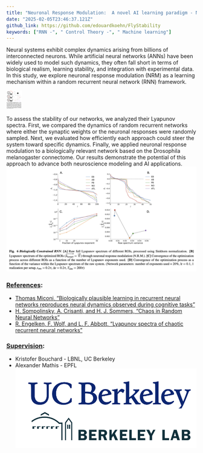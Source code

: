 ```yaml
---
title: "Neuronal Response Modulation:  A novel AI learning paradigm - Neural Systems and Machine Learning lab - UC Berkeley"
date: "2025-02-05T23:46:37.121Z"  
github_link: https://github.com/edouardkoehn/FlyStability
keywords: ["RNN -", " Control Theory -", " Machine learning"]
---
```


Neural systems exhibit complex dynamics arising from billions of interconnected neurons. While artificial neural networks (ANNs) have been widely used to model such dynamics, they often fall short in terms of biological realism, learning stability, and integration with experimental data. In this study, we explore neuronal response modulation (NRM) as a learning mechanism within a random recurrent neural network (RNN) framework. 

<img src="RNN_learning.png" alt="Fly Connectome stability" height="50"/>

To assess the stability of our networks, we analyzed their Lyapunov spectra. First, we compared the dynamics of random recurrent networks where either the synaptic weights or the neuronal responses were randomly sampled. Next, we evaluated how efficiently each approach could steer the system toward specific dynamics. Finally, we applied neuronal response modulation to a biologically relevant network based on the Drosophila melanogaster connectome. Our results demonstrate the potential of this approach to advance both neuroscience modeling and AI applications.
![Fly Connectome stability](FlyBrain_Optim.png)  

### <ins>References</ins>:
- [Thomas Miconi, “Biologically plausible learning in recurrent neural networks reproduces neural dynamics observed during cognitive tasks”](https://elifesciences.org/articles/20899)  
- [H. Sompolinsky, A. Crisanti, and H. J. Sommers, “Chaos in Random Neural Networks”]( https://link.aps.org/doi/10.1103/PhysRevLett.61.259)  
- [R. Engelken, F. Wolf, and L. F. Abbott, “Lyapunov spectra of chaotic recurrent neural networks”]( https://link.aps.org/doi/10.1103/PhysRevResearch.5.043044)  

### <ins>Supervision</ins>:  
- Kristofer Bouchard - LBNL,  UC Berkeley 
- Alexander Mathis - EPFL 
![RNN learning paradigm](logo.png)